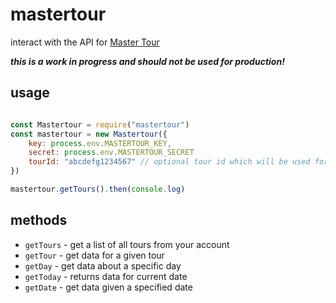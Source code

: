 # mastertour
interact with the API for [Master Tour](https://www.eventric.com/master-tour-management-software/)

***this is a work in progress and should not be used for production!***

## usage
```javascript

const Mastertour = require("mastertour")
const mastertour = new Mastertour({
    key: process.env.MASTERTOUR_KEY,
    secret: process.env.MASTERTOUR_SECRET
    tourId: "abcdefg1234567" // optional tour id which will be used for calls
})

mastertour.getTours().then(console.log)
```

## methods
- `getTours` - get a list of all tours from your account
- `getTour` - get data for a given tour
- `getDay` - get data about a specific day
- `getToday` - returns data for current date
- `getDate` - get data given a specified date